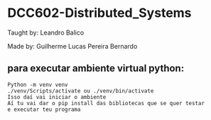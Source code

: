 # DCC602-Distributed_Systems
 Taught by: Leandro Balico
 
 Made by: Guilherme Lucas Pereira Bernardo
## para executar ambiente virtual python:
	Python -m venv venv
	./venv/Scripts/activate ou ./venv/bin/activate
	Isso daí vai iniciar o ambiente
	Aí tu vai dar o pip install das bibliotecas que se quer testar
	e executar teu programa
